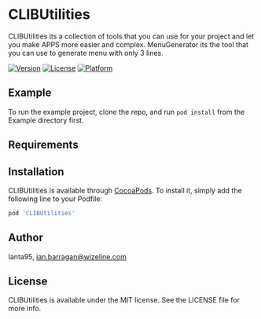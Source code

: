 # CLIBUtilities
CLIBUtilities its a collection of tools that you can use for your project and let you make APPS more easier and complex. MenuGenerator its the tool that you can use to generate menu with only 3 lines.

[![Version](https://img.shields.io/cocoapods/v/CLIBUtilities.svg?style=flat)](https://cocoapods.org/pods/CLIBUtilities)
[![License](https://img.shields.io/cocoapods/l/CLIBUtilities.svg?style=flat)](https://cocoapods.org/pods/CLIBUtilities)
[![Platform](https://img.shields.io/cocoapods/p/CLIBUtilities.svg?style=flat)](https://cocoapods.org/pods/CLIBUtilities)

## Example

To run the example project, clone the repo, and run `pod install` from the Example directory first.

## Requirements

## Installation

CLIBUtilities is available through [CocoaPods](https://cocoapods.org). To install
it, simply add the following line to your Podfile:

```ruby
pod 'CLIBUtilities'
```

## Author

Ianta95, ian.barragan@wizeline.com

## License

CLIBUtilities is available under the MIT license. See the LICENSE file for more info.
